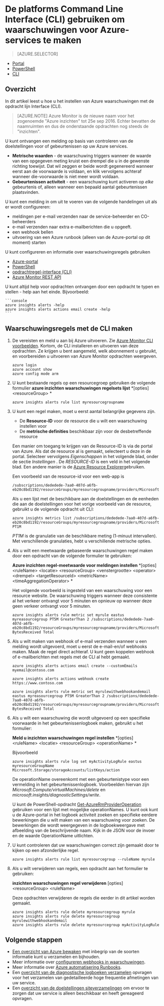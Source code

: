 <properties
    pageTitle="De platforms Command Line Interface (CLI) gebruiken om te maken van waarschuwingen voor Azure services | Microsoft Azure"
    description="De opdracht lijn-interface gebruiken om te maken van Azure waarschuwingen, die kunnen worden geactiveerd meldingen of automatisering wanneer de opgegeven voorwaarden is voldaan."
    authors="rboucher"
    manager="carolz"
    editor=""
    services="monitoring-and-diagnostics"
    documentationCenter="monitoring-and-diagnostics"/>

<tags
    ms.service="monitoring-and-diagnostics"
    ms.workload="na"
    ms.tgt_pltfrm="na"
    ms.devlang="na"
    ms.topic="article"
    ms.date="10/24/2016"
    ms.author="robb"/>

# <a name="use-the-cross-platform-command-line-interface-cli-to-create-alerts-for-azure-services"></a>De platforms Command Line Interface (CLI) gebruiken om waarschuwingen voor Azure-services te maken

> [AZURE.SELECTOR]
- [Portal](insights-alerts-portal.md)
- [PowerShell](insights-alerts-powershell.md)
- [CLI](insights-alerts-command-line-interface.md)

## <a name="overview"></a>Overzicht

In dit artikel leest u hoe u het instellen van Azure waarschuwingen met de opdracht lijn Interface (CLI).

>[AZURE.NOTE] Azure Monitor is de nieuwe naam voor het zogenoemde "Azure inzichten" tot 25e sep 2016. Echter bevatten de naamruimten en dus de onderstaande opdrachten nog steeds de "inzichten".

U kunt ontvangen een melding op basis van controleren van de doelstellingen voor of gebeurtenissen op uw Azure services.

- **Metrische waarden** - de waarschuwing triggers wanneer de waarde van een opgegeven meting kruist een drempel die u in de gewenste richting toewijst. Dat wil zeggen er beide wordt gegenereerd wanneer eerst aan de voorwaarde is voldaan, en klik vervolgens achteraf wanneer die-voorwaarde is niet meer wordt voldaan.    
- **Gebeurtenissen activiteit** - een waarschuwing kunt activeren op *elke* gebeurtenis of, alleen wanneer een bepaald aantal gebeurtenissen plaatsvinden.

U kunt een melding in om uit te voeren van de volgende handelingen uit als er wordt configureren:

- meldingen per e-mail verzenden naar de service-beheerder en CO-beheerders
- e-mail verzenden naar extra e-mailberichten die u opgeeft.
- een webhook bellen
- uitvoering van een Azure runbook (alleen van de Azure-portal op dit moment) starten

U kunt configureren en informatie over waarschuwingsregels gebruiken

- [Azure-portal](insights-alerts-portal.md)
- [PowerShell](insights-alerts-powershell.md)
- [opdrachtregel-interface (CLI)](insights-alerts-command-line-interface.md)
- [Azure Monitor REST API](https://msdn.microsoft.com/library/azure/dn931945.aspx)


U kunt altijd help voor opdrachten ontvangen door een opdracht te typen en stellen - help aan het einde. Bijvoorbeeld:

    ```console
    azure insights alerts -help
    azure insights alerts actions email create -help
    ```

## <a name="create-alert-rules-using-the-cli"></a>Waarschuwingsregels met de CLI maken

1. De vereisten en meld u aan bij Azure uitvoeren. Zie [Azure Monitor CLI voorbeelden](insights-cli-samples.md). Kortom, de CLI installeren en uitvoeren van deze opdrachten. Ze krijgen u bent aangemeld, welk abonnement u gebruikt, en voorbereiden u uitvoeren van Azure Monitor opdrachten weergeven.


    ```console
    azure login
    azure account show
    azure config mode arm

    ```

2.  U kunt bestaande regels op een resourcegroep gebruiken de volgende formulier **azure inzichten waarschuwingen regelsets lijst** *[opties] &lt;resourceGroup&gt; *

    ```console
    azure insights alerts rule list myresourcegroupname

    ```
3. U kunt een regel maken, moet u eerst aantal belangrijke gegevens zijn.
    - De **Resource-ID** voor de resource die u wilt een waarschuwing instellen voor
    - De **metrische definities** beschikbaar zijn voor de desbetreffende resource

    Een manier om toegang te krijgen van de Resource-ID is via de portal van Azure. Als dat de resource al is gemaakt, selecteert u deze in de portal. Selecteer vervolgens *Eigenschappen* in het volgende blad, onder de sectie *Instellingen* . De *RESOURCE-ID* is een veld in het volgende blad. Een andere manier is de [Azure Resource Explorer](https://resources.azure.com/)gebruiken.

    Een voorbeeld van de resource-id voor een web-app is

    ```console
    /subscriptions/dededede-7aa0-407d-a6fb-eb20c8bd1192/resourceGroups/myresourcegroupname/providers/Microsoft.Web/sites/mywebsitename
    ```

    Als u een lijst met de beschikbare aan de doelstellingen en de eenheden die aan de doelstellingen voor het vorige voorbeeld van de resource, gebruikt u de volgende opdracht uit CLI:  

    ```console
    azure insights metrics list /subscriptions/dededede-7aa0-407d-a6fb-eb20c8bd1192/resourceGroups/myresourcegroupname/providers/Microsoft.Web/sites/mywebsitename PT1M
    ```

    _PT1M_ is de granulatie van de beschikbare meting (1-minuut intervallen). Met verschillende granulaties, hebt u verschillende metrische opties.


4. Als u wilt een meetwaarde gebaseerde waarschuwingen regel maken door een opdracht van de volgende formulier te gebruiken:

    **Azure inzichten regel-meetwaarde voor meldingen instellen** *[opties] &lt;ruleName&gt; &lt;locatie&gt; &lt;resourceGroup&gt; &lt;venstergrootte&gt; &lt;operator&gt; &lt;drempel&gt; &lt;targetResourceId&gt; &lt;metricName&gt; &lt;timeAggregationOperator&gt; *

    Het volgende voorbeeld is ingesteld van een waarschuwing voor een resource website. De waarschuwing triggers wanneer deze consistente al het verkeer ontvangt voor 5 minuten en opnieuw op wanneer deze geen verkeer ontvangt voor 5 minuten.

    ```console
    azure insights alerts rule metric set myrule eastus myreasourcegroup PT5M GreaterThan 2 /subscriptions/dededede-7aa0-407d-a6fb-eb20c8bd1192/resourceGroups/myresourcegroupname/providers/Microsoft.Web/sites/mywebsitename BytesReceived Total

    ```

5. Als u wilt maken van webhook of e-mail verzenden wanneer u een melding wordt uitgevoerd, moet u eerst de e-mail-en/of webhooks maken. Maak de regel direct achteraf. U kunt geen koppelen webhook of e-mailberichten met regels met de CLI al hebt gemaakt.

    ```console
    azure insights alerts actions email create --customEmails myemail@contoso.com

    azure insights alerts actions webhook create https://www.contoso.com

    azure insights alerts rule metric set myrulewithwebhookandemail eastus myreasourcegroup PT5M GreaterThan 2 /subscriptions/dededede-7aa0-407d-a6fb-eb20c8bd1192/resourceGroups/myresourcegroupname/providers/Microsoft.Web/sites/mywebsitename BytesReceived Total
    ```


6. Als u wilt een waarschuwing die wordt uitgevoerd op een specifieke voorwaarde in het gebeurtenissenlogboek maken, gebruikt u het formulier:

    **Meld u inzichten waarschuwingen regel instellen** *[opties] &lt;ruleName&gt; &lt;locatie&gt; &lt;resourceGroup&gt; &lt;operationName&gt; *

    Bijvoorbeeld

    ```console
    azure insights alerts rule log set myActivityLogRule eastus myresourceGroupName Microsoft.Storage/storageAccounts/listKeys/action
    ```

    De operationName overeenkomt met een gebeurtenistype voor een vermelding in het gebeurtenissenlogboek. Voorbeelden hiervan zijn *Microsoft.Compute/virtualMachines/delete* en *microsoft.insights/diagnosticSettings/write*.

    U kunt de PowerShell-opdracht [Get-AzureRmProviderOperation](https://msdn.microsoft.com/library/mt603720.aspx) gebruiken voor een lijst met mogelijke operationNames. U kunt ook kunt u de Azure-portal in het logboek activiteit zoeken en specifieke eerdere bewerkingen die u wilt maken van een waarschuwing voor zoeken. De bewerkingen die wordt weergegeven in de logboekweergave met afbeelding van de beschrijvende naam. Kijk in de JSON voor de invoer en de waarde OperationName uitlichten.   

7. U kunt controleren dat uw waarschuwingen correct zijn gemaakt door te kijken op een afzonderlijke regel.

    ```console
    azure insights alerts rule list myresourcegroup --ruleName myrule
    ```

8. Als u wilt verwijderen van regels, een opdracht aan het formulier te gebruiken:

    **inzichten waarschuwingen regel verwijderen** [opties] &lt;resourceGroup&gt; &lt;ruleName&gt;

    Deze opdrachten verwijderen de regels die eerder in dit artikel worden gemaakt.

    ```console
    azure insights alerts rule delete myresourcegroup myrule
    azure insights alerts rule delete myresourcegroup myrulewithwebhookandemail
    azure insights alerts rule delete myresourcegroup myActivityLogRule
    ```



## <a name="next-steps"></a>Volgende stappen

* [Een overzicht van Azure bewaken](monitoring-overview.md) met inbegrip van de soorten informatie kunt u verzamelen en bijhouden.
* Meer informatie over [configureren webhooks in waarschuwingen](insights-webhooks-alerts.md).
* Meer informatie over [Azure automatisering Runbooks](..\automation\automation-starting-a-runbook.md).
* Een [overzicht van de diagnostische logboeken verzamelen](monitoring-overview-of-diagnostic-logs.md) opvragen voor het verzamelen van gedetailleerde hoge frequentie afmetingen van uw service.
* Een [overzicht van de doelstellingen siteverzamelingen](insights-how-to-customize-monitoring.md) om ervoor te zorgen dat uw service is alleen beschikbaar en heeft gereageerd opvragen.
